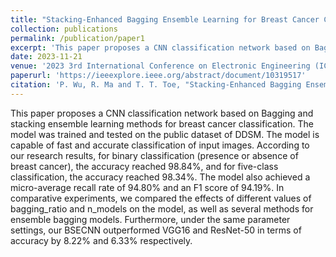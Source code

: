 ```yaml
---
title: "Stacking-Enhanced Bagging Ensemble Learning for Breast Cancer Classification with CNN"
collection: publications
permalink: /publication/paper1
excerpt: 'This paper proposes a CNN classification network based on Bagging and stacking ensemble learning methods for breast cancer classification.'
date: 2023-11-21
venue: '2023 3rd International Conference on Electronic Engineering (ICEEM)'
paperurl: 'https://ieeexplore.ieee.org/abstract/document/10319517'
citation: 'P. Wu, R. Ma and T. T. Toe, "Stacking-Enhanced Bagging Ensemble Learning for Breast Cancer Classification with CNN," 2023 3rd International Conference on Electronic Engineering (ICEEM), Menouf, Egypt, 2023, pp. 1-6, doi: 10.1109/ICEEM58740.2023.10319517.'
---
```

This paper proposes a CNN classification network based on Bagging and stacking ensemble learning methods for breast cancer classification. The model was trained and tested on the public dataset of DDSM. The model is capable of fast and accurate classification of input images. According to our research results, for binary classification (presence or absence of breast cancer), the accuracy reached 98.84%, and for five-class classification, the accuracy reached 98.34%. The model also achieved a micro-average recall rate of 94.80% and an F1 score of 94.19%. In comparative experiments, we compared the effects of different values of bagging_ratio and n_models on the model, as well as several methods for ensemble bagging models. Furthermore, under the same parameter settings, our BSECNN outperformed VGG16 and ResNet-50 in terms of accuracy by 8.22% and 6.33% respectively.
